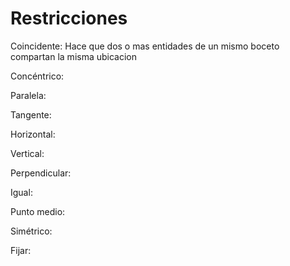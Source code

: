 # Restricciones

Coincidente: Hace que dos o mas entidades de un mismo boceto compartan la misma ubicacion

Concéntrico:

Paralela:

Tangente:

Horizontal:

Vertical:

Perpendicular:

Igual:

Punto medio:

Simétrico:

Fijar:

